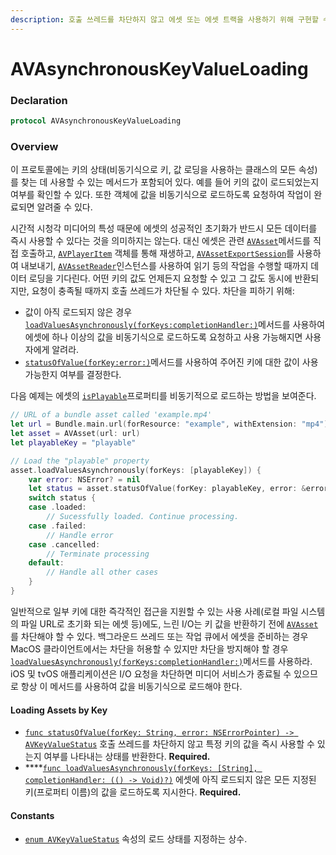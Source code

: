 ```yaml
---
description: 호출 쓰레드를 차단하지 않고 에셋 또는 에셋 트랙을 사용하기 위해 구현할 수 있는 메서드.
---
```


# AVAsynchronousKeyValueLoading

### Declaration

```swift
protocol AVAsynchronousKeyValueLoading
```

### Overview

이 프로토콜에는 키의 상태\(비동기식으로 키, 값 로딩을 사용하는 클래스의 모든 속성\)를 찾는 데 사용할 수 있는 메서드가 포함되어 있다. 예를 들어 키의 값이 로드되었는지 여부를 확인할 수 있다. 또한 객체에 값을 비동기식으로 로드하도록 요청하여 작업이 완료되면 알려줄 수 있다.

시간적 시청각 미디어의 특성 때문에 에셋의 성공적인 초기화가 반드시 모든 데이터를 즉시 사용할 수 있다는 것을 의미하지는 않는다. 대신 에셋은 관련 [`AVAsset`](https://developer.apple.com/documentation/avfoundation/avasset)메서드를 직접 호출하고, [`AVPlayerItem`](https://developer.apple.com/documentation/avfoundation/avplayeritem) 객체를 통해 재생하고, [`AVAssetExportSession`](https://developer.apple.com/documentation/avfoundation/avassetexportsession)를 사용하여 내보내기, [`AVAssetReader`](https://developer.apple.com/documentation/avfoundation/avassetreader)인스턴스를 사용하여 읽기 등의 작업을 수행할 때까지 데이터 로딩을 기다린다. 어떤 키의 값도 언제든지 요청할 수 있고 그 값도 동시에 반환되지만, 요청이 충족될 때까지 호출 쓰레드가 차단될 수 있다. 차단을 피하기 위해:

* 값이 아직 로드되지 않은 경우 [`loadValuesAsynchronously(forKeys:completionHandler:)`](https://developer.apple.com/documentation/avfoundation/avasynchronouskeyvalueloading/1387321-loadvaluesasynchronously)메서드를 사용하여 에셋에 하나 이상의 값을 비동기식으로 로드하도록 요청하고 사용 가능해지면 사용자에게 알려라.
* [`statusOfValue(forKey:error:)`](https://developer.apple.com/documentation/avfoundation/avasynchronouskeyvalueloading/1386816-statusofvalue)메서드를 사용하여 주어진 키에 대한 값이 사용가능한지 여부를 결정한다.

다음 예제는 에셋의 [`isPlayable`](https://developer.apple.com/documentation/avfoundation/avasset/1385974-isplayable)프로퍼티를 비동기적으로 로드하는 방법을 보여준다.

```swift
// URL of a bundle asset called 'example.mp4'
let url = Bundle.main.url(forResource: "example", withExtension: "mp4")!
let asset = AVAsset(url: url)
let playableKey = "playable"

// Load the "playable" property
asset.loadValuesAsynchronously(forKeys: [playableKey]) {
    var error: NSError? = nil
    let status = asset.statusOfValue(forKey: playableKey, error: &error)
    switch status {
    case .loaded:
        // Sucessfully loaded. Continue processing.
    case .failed:
        // Handle error
    case .cancelled:
        // Terminate processing
    default:
        // Handle all other cases
    }
}
```

일반적으로 일부 키에 대한 즉각적인 접근을 지원할 수 있는 사용 사례\(로컬 파일 시스템의 파일 URL로 초기화 되는 에셋 등\)에도, 느린 I/O는 키 값을 반환하기 전에 [`AVAsset`](https://developer.apple.com/documentation/avfoundation/avasset)를 차단해야 할 수 있다. 백그라운드 쓰레드 또는 작업 큐에서 에셋을 준비하는 경우 MacOS 클라이언트에서는 차단을 허용할 수 있지만 차단을 방지해야 할 경우 [`loadValuesAsynchronously(forKeys:completionHandler:)`](https://developer.apple.com/documentation/avfoundation/avasynchronouskeyvalueloading/1387321-loadvaluesasynchronously)메서드를 사용하라. iOS 및 tvOS 애플리케이션은 I/O 요청을 차단하면 미디어 서비스가 종료될 수 있으므로 항상 이 메서드를 사용하여 값을 비동기식으로 로드해야 한다.

#### Loading Assets by Key

* [`func statusOfValue(forKey: String, error: NSErrorPointer) -> AVKeyValueStatus`](https://developer.apple.com/documentation/avfoundation/avasynchronouskeyvalueloading/1386816-statusofvalue)  호출 쓰레드를 차단하지 않고 특정 키의 값을 즉시 사용할 수 있는지 여부를 나타내는 상태를 반환한다. **Required.**
* \*\*\*\*[`func loadValuesAsynchronously(forKeys: [String], completionHandler: (() -> Void)?)`](https://developer.apple.com/documentation/avfoundation/avasynchronouskeyvalueloading/1387321-loadvaluesasynchronously)  에셋에 아직 로드되지 않은 모든 지정된 키\(프로퍼티 이름\)의 값을 로드하도록 지시한다. **Required.**

#### Constants

* [`enum AVKeyValueStatus`](https://developer.apple.com/documentation/avfoundation/avkeyvaluestatus)  속성의 로드 상태를 지정하는 상수.

